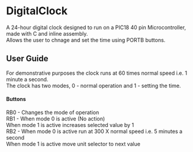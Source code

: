 # DigitalClock
A 24-hour digital clock designed to run on a PIC18 40 pin Microcontroller, made with C and inline assembly.  
Allows the user to chnage and set the time using PORTB buttons.  

## User Guide

For demonstrative purposes the clock runs at 60 times normal speed i.e. 1 minute a second.  
The clock has two modes, 0 - normal operation and 1 - setting the time.

#### Buttons

RB0 - Changes the mode of operation  
RB1 - When mode 0 is active (No action)   
      When mode 1 is active increases selected value by 1     
RB2 - When mode 0 is active run at 300 X normal speed i.e. 5 minutes a second  
      When mode 1 is active move unit selector to next value


